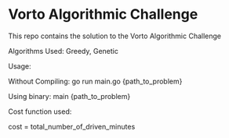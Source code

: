 
# Vorto Algorithmic Challenge

This repo contains the solution to the Vorto Algorithmic Challenge

Algorithms Used: Greedy, Genetic

Usage:

Without Compiling: go run main.go {path_to_problem}

Using binary: main {path_to_problem}

Cost function used:

cost = total_number_of_driven_minutes


